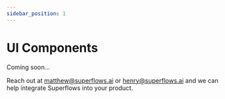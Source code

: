 ```yaml
---
sidebar_position: 1
---
```


# UI Components

Coming soon... 

Reach out at matthew@superflows.ai or henry@superflows.ai and we can help integrate Superflows into your product. 

